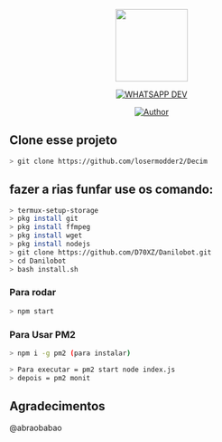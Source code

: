 
<p align="center">
<img src="https://encrypted-tbn0.gstatic.com/images?q=tbn:ANd9GcRafsppMEPLT4HRN_RC80s6K1vmRWG91aPkYw&usqp=CAU" width="128" height="128"/>
</p>
<p align="center">
<a href="#"><img title="WHATSAPP DEV" src="https://img.shields.io/badge/Termux Whatsapp Bot-green?colorA=%23ff0000&colorB=%23017e40&style=for-the-badge"></a>
</p>
<p align="center">
<a href="https://github.com/losermodder2"><img title="Author" src="https://img.shields.io/badge/Author-Loserzinn-red.svg?style=for-the-badge&logo=github"></a>
</p>

## Clone esse projeto

```bash
> git clone https://github.com/losermodder2/Decim
```

## fazer a rias funfar use os comando:

```bash
> termux-setup-storage
> pkg install git
> pkg install ffmpeg
> pkg install wget
> pkg install nodejs
> git clone https://github.com/D70XZ/Danilobot.git
> cd Danilobot
> bash install.sh
```

### Para rodar
```bash
> npm start
```
### Para Usar PM2
```bash
> npm i -g pm2 (para instalar)

> Para executar = pm2 start node index.js
> depois = pm2 monit
```

## Agradecimentos

@abraobabao

